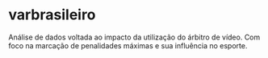 # varbrasileiro
Análise de dados voltada ao impacto da utilização do árbitro de vídeo. Com foco na marcação de penalidades máximas e sua influência no esporte.
